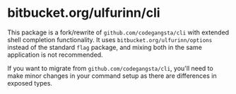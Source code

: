 # bitbucket.org/ulfurinn/cli

This package is a fork/rewrite of `github.com/codegangsta/cli` with extended shell completion functionality. It uses `bitbucket.org/ulfurinn/options` instead of the standard `flag` package, and mixing both in the same application is not recommended.

If you want to migrate from `github.com/codegangsta/cli`, you'll need to make minor changes in your command setup as there are differences in exposed types.
